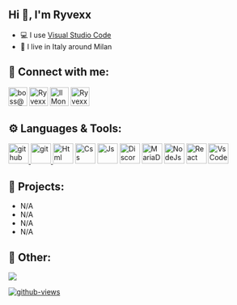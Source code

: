 
## Hi 👋, I'm Ryvexx

- 💻 I use [Visual Studio Code](https://code.visualstudio.com/)
- 🍕 I live in Italy around Milan

## 🔗 Connect with me:
<p align="left">
<a href="mailto:boss@ryvex.me"><img src="https://i.imgur.com/iznzYhF.png" alt="boss@ryvex.me" width="37" height="37" /></a> 
<a href="about:blank/instagram"><img src="https://i.imgur.com/cA5a2Xn.png" alt="Ryvexx" width="37"  height="37" /></a> 
<a href="about:blank"><img src="" alt="Il Mondo" width="37" height="37" /></a>
<a href="about:blank/telegram"><img src="https://i.imgur.com/Ysddmtl.png" alt="Ryvexx" width="37" height="37" /></a>
</p>

## ⚙️ Languages & Tools:
<p align="left"> <a href="https://github.com/" target="_blank"> <img src="https://raw.githubusercontent.com/coderjojo/coderjojo/master/img/github.svg" alt="github" width="40" height="40"/> </a> <a href="https://git-scm.com/" target="_blank"> <img src="https://www.vectorlogo.zone/logos/git-scm/git-scm-icon.svg" alt="git" width="40" height="40"/> <a href="https://ryvex.me/" target="_blank"> <img src="https://i.imgur.com/9JQetOY.png" alt="Html" width="40" height="40"/></a> <a> <img src="https://i.imgur.com/DJmzlVX.png" alt="Css" width="40" height="40"/> </a> <a> <img  src="https://i.imgur.com/bjYyzks.png" alt="Js" width="40" height="40" /> </a> <a> <img src="https://i.imgur.com/Uu3kiww.png" alt="DiscordJs" width="40" height="40"/> </a> <a> <img src="https://i.imgur.com/oI8sbqb.png" alt="MariaDb" weight="40" height="40" /> </a> <a> <img src="https://i.imgur.com/pIQ1ORc.png" alt="NodeJs" width="40" height="40" /> </a> <a> <img src="https://i.imgur.com/4MRkhlq.png" alt="React" weight="40" height="40"/> </a> <a href="https://code.visualstudio.com/" target="_blank"> <img src="https://dashboard.snapcraft.io/site_media/appmedia/2019/05/code512.png" alt="VsCode" width="40" height="40"/> </a></p>

## 🚩 Projects:
- N/A
- N/A
- N/A
- N/A

## 📜 Other:

<img src="https://lanyard-profile-readme.vercel.app/api/1244032248194531462">

[![github-views](https://komarev.com/ghpvc/?username=Ryvexx&color=blue)](https://github.com/Ryvexx)
